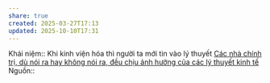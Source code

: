 ```yaml
---
share: true
created: 2025-03-27T17:13
updated: 2025-10-10T17:31
---
```

Khái niệm:: 
Khi kinh viện hóa thì người ta mới tin vào lý thuyết 
[Các nhà chính trị, dù nói ra hay không nói ra, đều chịu ảnh hưởng của các lý thuyết kinh tế](./C%C3%A1c%20nh%C3%A0%20ch%C3%ADnh%20tr%E1%BB%8B,%20d%C3%B9%20n%C3%B3i%20ra%20hay%20kh%C3%B4ng%20n%C3%B3i%20ra,%20%C4%91%E1%BB%81u%20ch%E1%BB%8Bu%20%E1%BA%A3nh%20h%C6%B0%E1%BB%9Fng%20c%E1%BB%A7a%20c%C3%A1c%20l%C3%BD%20thuy%E1%BA%BFt%20kinh%20t%E1%BA%BF.md)
Nguồn:: 